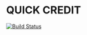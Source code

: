 # QUICK CREDIT

[![Build Status](https://travis-ci.org/debbsefe/Quick-Credit.svg?branch=develop)](https://travis-ci.org/debbsefe/Quick-Credit)
